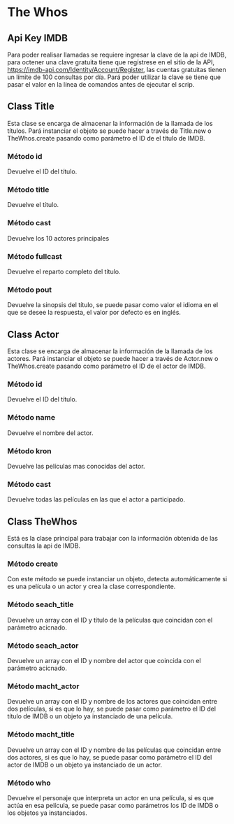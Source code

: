 # The Whos

## Api Key IMDB
Para poder realisar llamadas se requiere ingresar la clave de la api de IMDB, para octener una clave gratuita tiene que regístrese en el sitio de la API, https://imdb-api.com/Identity/Account/Register, las cuentas gratuitas tienen un límite de 100 consultas por día.
Pará poder utilizar la clave se tiene que pasar el valor en la línea de comandos antes de ejecutar el scrip. 

## Class Title 
Esta clase se encarga de almacenar la información de la llamada de los títulos. 
Pará instanciar el objeto se puede hacer a través de Title.new o TheWhos.create pasando como parámetro el ID de el título de IMDB. 
### Método id
Devuelve el ID del título. 
### Método title
Devuelve el título. 
### Método cast
Devuelve los 10 actores principales 
### Método fullcast
Devuelve el reparto completo del título.
### Método pout
Devuelve la sinopsis del título, se puede pasar como valor el idioma en el que se desee la respuesta, el valor por defecto es en inglés. 

## Class Actor
Esta clase se encarga de almacenar la información de la llamada de los actores. 
Pará instanciar el objeto se puede hacer a través de Actor.new o TheWhos.create pasando como parámetro el ID de el actor de IMDB. 
### Método id
Devuelve el ID del título.
### Método name
Devuelve el nombre del actor.
### Método kron
Devuelve las películas mas conocidas del actor.

### Método cast
Devuelve todas las películas en las que el actor a participado.

## Class TheWhos
Está es la clase principal para trabajar con la información obtenida de las consultas la api de IMDB.
### Método create
Con este método se puede instanciar un objeto, detecta automáticamente si es una película o un actor y crea la clase correspondiente.
### Método seach_title
Devuelve un array con el ID y título de la películas que coincidan con el parámetro acicnado. 
### Método seach_actor
Devuelve un array con el ID y nombre del actor que coincida con el parámetro acicnado. 
### Método macht_actor 
Devuelve un array con el ID y nombre de los actores que coincidan entre dos películas, si es que lo hay, se puede pasar como parámetro el ID del título de IMDB o un objeto ya instanciado de una película. 
### Método macht_title
Devuelve un array con el ID y nombre de las películas que coincidan entre dos actores, si es que lo hay, se puede pasar como parámetro el ID del actor de IMDB o un objeto ya instanciado de un actor.
### Método who
Devuelve el personaje que interpreta un actor en una película, si es que actúa en esa película, se puede pasar como parámetros los ID de IMDB o los objetos ya instanciados. 
